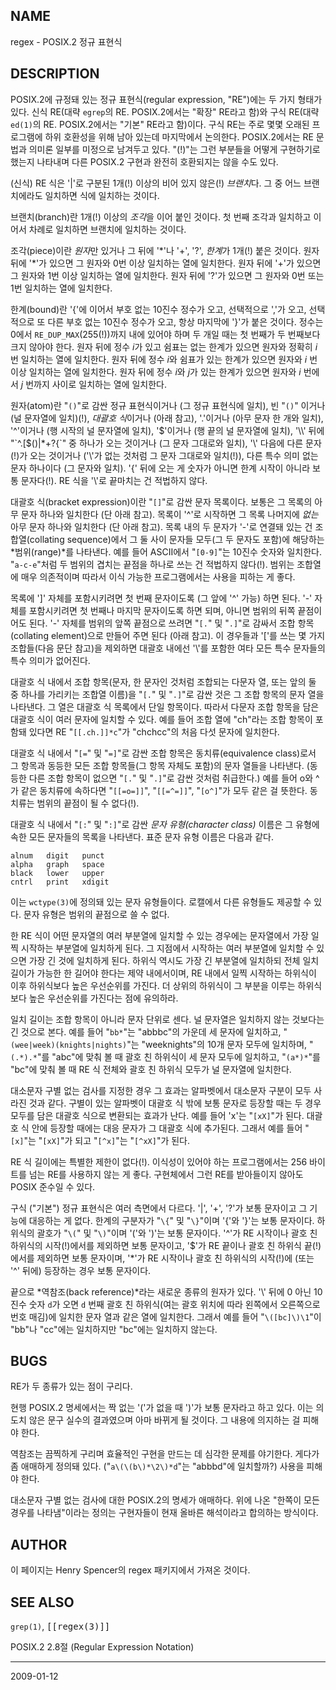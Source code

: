 ## NAME

regex - POSIX.2 정규 표현식

## DESCRIPTION

POSIX.2에 규정돼 있는 정규 표현식(regular expression, "RE")에는 두 가지 형태가 있다. 신식 RE(대략 `egrep`의 RE. POSIX.2에서는 "확장" RE라고 함)와 구식 RE(대략 `ed(1)`의 RE. POSIX.2에서는 "기본" RE라고 함)이다. 구식 RE는 주로 몇몇 오래된 프로그램에 하위 호환성을 위해 남아 있는데 마지막에서 논의한다. POSIX.2에서는 RE 문법과 의미론 일부를 미정으로 남겨두고 있다. "(!)"는 그런 부분들을 어떻게 구현하기로 했는지 나타내며 다른 POSIX.2 구현과 완전히 호환되지는 않을 수도 있다.

(신식) RE 식은 '|'로 구분된 1개(!) 이상의 비어 있지 않은(!) *브랜치*다. 그 중 어느 브랜치에라도 일치하면 식에 일치하는 것이다.

브랜치(branch)란 1개(!) 이상의 *조각*을 이어 붙인 것이다. 첫 번째 조각과 일치하고 이어서 차례로 일치하면 브랜치에 일치하는 것이다.

조각(piece)이란 *원자*만 있거나 그 뒤에 '\*'나 '+', '?', *한계*가 1개(!) 붙은 것이다. 원자 뒤에 '\*'가 있으면 그 원자와 0번 이상 일치하는 열에 일치한다. 원자 뒤에 '+'가 있으면 그 원자와 1번 이상 일치하는 열에 일치한다. 원자 뒤에 '?'가 있으면 그 원자와 0번 또는 1번 일치하는 열에 일치한다.

한계(bound)란 '{'에 이어서 부호 없는 10진수 정수가 오고, 선택적으로 ','가 오고, 선택적으로 또 다른 부호 없는 10진수 정수가 오고, 항상 마지막에 '}'가 붙은 것이다. 정수는 0에서 `RE_DUP_MAX`(255(!))까지 내에 있어야 하며 두 개일 때는 첫 번째가 두 번째보다 크지 않아야 한다. 원자 뒤에 정수 *i*가 있고 쉼표는 없는 한계가 있으면 원자와 정확히 *i* 번 일치하는 열에 일치한다. 원자 뒤에 정수 *i*와 쉼표가 있는 한계가 있으면 원자와 *i* 번 이상 일치하는 열에 일치한다. 원자 뒤에 정수 *i*와 *j*가 있는 한계가 있으면 원자와 *i* 번에서 *j* 번까지 사이로 일치하는 열에 일치한다.

원자(atom)란 "`()`"로 감싼 정규 표현식이거나 (그 정규 표현식에 일치), 빈 "`()`" 이거나 (널 문자열에 일치)(!), *대괄호 식*이거나 (아래 참고), '.'이거나 (아무 문자 한 개와 일치), '^'이거나 (행 시작의 널 문자열에 일치), '$'이거나 (행 끝의 널 문자열에 일치), '\\' 뒤에 "`^.[$()|*+?{\`" 중 하나가 오는 것이거나 (그 문자 그대로와 일치), '\\' 다음에 다른 문자(!)가 오는 것이거나 ('\\'가 없는 것처럼 그 문자 그대로와 일치(!)), 다른 특수 의미 없는 문자 하나이다 (그 문자와 일치). '{' 뒤에 오는 게 숫자가 아니면 한계 시작이 아니라 보통 문자다(!). RE 식을 '\\'로 끝마치는 건 적법하지 않다.

대괄호 식(bracket expression)이란 "`[]`"로 감싼 문자 목록이다. 보통은 그 목록의 아무 문자 하나와 일치한다 (단 아래 참고). 목록이 '^'로 시작하면 그 목록 나머지에 *없는* 아무 문자 하나와 일치한다 (단 아래 참고). 목록 내의 두 문자가 '-'로 연결돼 있는 건 조합열(collating sequence)에서 그 둘 사이 문자들 모두(그 두 문자도 포함)에 해당하는 *범위(range)*를 나타낸다. 예를 들어 ASCII에서 "`[0-9]`"는 10진수 숫자와 일치한다. "`a-c-e`"처럼 두 범위의 겹치는 끝점을 하나로 쓰는 건 적법하지 않다(!). 범위는 조합열에 매우 의존적이며 따라서 이식 가능한 프로그램에서는 사용을 피하는 게 좋다.

목록에 ']' 자체를 포함시키려면 첫 번째 문자이도록 (그 앞에 '^' 가능) 하면 된다. '-' 자체를 포함시키려면 첫 번째나 마지막 문자이도록 하면 되며, 아니면 범위의 뒤쪽 끝점이어도 된다. '-' 자체를 범위의 앞쪽 끝점으로 쓰려면 "`[.`" 및 "`.]`"로 감싸서 조합 항목(collating element)으로 만들어 주면 된다 (아래 참고). 이 경우들과 '['를 쓰는 몇 가지 조합들(다음 문단 참고)을 제외하면 대괄호 내에선 '\\'를 포함한 여타 모든 특수 문자들의 특수 의미가 없어진다.

대괄호 식 내에서 조합 항목(문자, 한 문자인 것처럼 조합되는 다문자 열, 또는 앞의 둘 중 하나를 가리키는 조합열 이름)을 "`[.`" 및 "`.]`"로 감싼 것은 그 조합 항목의 문자 열을 나타낸다. 그 열은 대괄호 식 목록에서 단일 항목이다. 따라서 다문자 조합 항목을 담은 대괄호 식이 여러 문자에 일치할 수 있다. 예를 들어 조합 열에 "ch"라는 조합 항목이 포함돼 있다면 RE "`[[.ch.]]*c`"가 "chchcc"의 처음 다섯 문자에 일치한다.

대괄호 식 내에서 "`[=`" 및 "`=]`"로 감싼 조합 항목은 동치류(equivalence class)로서 그 항목과 동등한 모든 조합 항목들(그 항목 자체도 포함)의 문자 열들을 나타낸다. (동등한 다른 조합 항목이 없으면 "`[.`" 및 "`.]`"로 감싼 것처럼 취급한다.) 예를 들어 o와 ^가 같은 동치류에 속하다면 "`[[=o=]]`", "`[[=^=]]`", "`[o^]`"가 모두 같은 걸 뜻한다. 동치류는 범위의 끝점이 될 수 없다(!).

대괄호 식 내에서 "`[:`" 및 "`:]`"로 감싼 *문자 유형(character class)* 이름은 그 유형에 속한 모든 문자들의 목록을 나타낸다. 표준 문자 유형 이름은 다음과 같다.

```text
alnum   digit   punct
alpha   graph   space
black   lower   upper
cntrl   print   xdigit
```

이는 `wctype(3)`에 정의돼 있는 문자 유형들이다. 로캘에서 다른 유형들도 제공할 수 있다. 문자 유형은 범위의 끝점으로 쓸 수 없다.

한 RE 식이 어떤 문자열의 여러 부분열에 일치할 수 있는 경우에는 문자열에서 가장 일찍 시작하는 부분열에 일치하게 된다. 그 지점에서 시작하는 여러 부분열에 일치할 수 있으면 가장 긴 것에 일치하게 된다. 하위식 역시도 가장 긴 부분열에 일치하되 전체 일치 길이가 가능한 한 길어야 한다는 제약 내에서이며, RE 내에서 일찍 시작하는 하위식이 이후 하위식보다 높은 우선순위를 가진다. 더 상위의 하위식이 그 부분을 이루는 하위식보다 높은 우선순위를 가진다는 점에 유의하라.

일치 길이는 조합 항목이 아니라 문자 단위로 센다. 널 문자열은 일치하지 않는 것보다는 긴 것으로 본다. 예를 들어 "`bb*`"는 "abbbc"의 가운데 세 문자에 일치하고, "`(wee|week)(knights|nights)`"는 "weeknights"의 10개 문자 모두에 일치하며, "`(.*).*`"를 "abc"에 맞춰 볼 때 괄호 친 하위식이 세 문자 모두에 일치하고, "`(a*)*`"를 "bc"에 맞춰 볼 때 RE 식 전체와 괄호 친 하위식 모두가 널 문자열에 일치한다.

대소문자 구별 없는 검사를 지정한 경우 그 효과는 알파벳에서 대소문자 구분이 모두 사라진 것과 같다. 구별이 있는 알파벳이 대괄호 식 밖에 보통 문자로 등장할 때는 두 경우 모두를 담은 대괄호 식으로 변환되는 효과가 난다. 예를 들어 'x'는 "`[xX]`"가 된다. 대괄호 식 안에 등장할 때에는 대응 문자가 그 대괄호 식에 추가된다. 그래서 예를 들어 "`[x]`"는 "`[xX]`"가 되고 "`[^x]`"는 "`[^xX]`"가 된다.

RE 식 길이에는 특별한 제한이 없다(!). 이식성이 있어야 하는 프로그램에서는 256 바이트를 넘는 RE를 사용하지 않는 게 좋다. 구현체에서 그런 RE를 받아들이지 않아도 POSIX 준수일 수 있다.

구식 ("기본") 정규 표현식은 여러 측면에서 다르다. '|', '+', '?'가 보통 문자이고 그 기능에 대응하는 게 없다. 한계의 구분자가 "`\{`" 및 "`\}`"이며 '{'와 '}'는 보통 문자이다. 하위식의 괄호가 "`\(`" 및 "`\)`"이며 '('와 ')'는 보통 문자이다. '^'가 RE 시작이나 괄호 친 하위식의 시작(!)에서를 제외하면 보통 문자이고, '$'가 RE 끝이나 괄호 친 하위식 끝(!)에서를 제외하면 보통 문자이며, '\*'가 RE 시작이나 괄호 친 하위식의 시작(!)에 (또는 '^' 뒤에) 등장하는 경우 보통 문자이다.

끝으로 *역참조(back reference)*라는 새로운 종류의 원자가 있다. '\\' 뒤에 0 아닌 10진수 숫자 `d`가 오면 `d` 번째 괄호 친 하위식(여는 괄호 위치에 따라 왼쪽에서 오른쪽으로 번호 매김)에 일치한 문자 열과 같은 열에 일치한다. 그래서 예를 들어 "`\([bc]\)\1`"이 "bb"나 "cc"에는 일치하지만 "bc"에는 일치하지 않는다.

## BUGS

RE가 두 종류가 있는 점이 구리다.

현행 POSIX.2 명세에서는 짝 없는 '('가 없을 때 ')'가 보통 문자라고 하고 있다. 이는 의도치 않은 문구 실수의 결과였으며 아마 바뀌게 될 것이다. 그 내용에 의지하는 걸 피해야 한다.

역참조는 끔찍하게 구리며 효율적인 구현을 만드는 데 심각한 문제를 야기한다. 게다가 좀 애매하게 정의돼 있다. ("`a\(\(b\)*\2\)*d`"는 "abbbd"에 일치할까?) 사용을 피해야 한다.

대소문자 구별 없는 검사에 대한 POSIX.2의 명세가 애매하다. 위에 나온 "한쪽이 모든 경우를 나타냄"이라는 정의는 구현자들이 현재 올바른 해석이라고 합의하는 방식이다.

## AUTHOR

이 페이지는 Henry Spencer의 regex 패키지에서 가져온 것이다.

## SEE ALSO

`grep(1)`, <tt>[[regex(3)]]</tt>

POSIX.2 2.8절 (Regular Expression Notation)

----

2009-01-12
